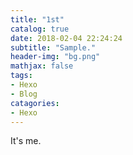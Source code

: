 ```yaml
---
title: "1st"
catalog: true
date: 2018-02-04 22:24:24
subtitle: "Sample."
header-img: "bg.png"
mathjax: false
tags:
- Hexo
- Blog
catagories:
- Hexo
---
```

It's me.

